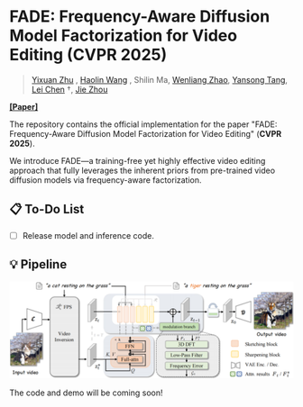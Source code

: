# FADE: Frequency-Aware Diffusion Model Factorization for Video Editing (CVPR 2025)

> [Yixuan Zhu](https://eternalevan.github.io/) , [Haolin Wang](https://howlin-wang.github.io/) , Shilin Ma, [Wenliang Zhao](https://wl-zhao.github.io/), [Yansong Tang](https://andytang15.github.io/), [Lei Chen](https://andytang15.github.io/) $\dagger$, [Jie Zhou](https://scholar.google.com/citations?user=6a79aPwAAAAJ&hl=en&authuser=1)

[**[Paper]**](https://arxiv.org/pdf/2506.05934)

The repository contains the official implementation for the paper "FADE: Frequency-Aware Diffusion Model Factorization for Video Editing" (**CVPR 2025**).

We introduce FADE—a training-free yet highly effective video editing approach that fully leverages the inherent priors from pre-trained video diffusion models via frequency-aware factorization.

## 📋 To-Do List

* [ ] Release model and inference code.


## 💡 Pipeline

![](./assets/pipeline.png)

The code and demo will be coming soon!
